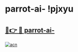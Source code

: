 # parrot-ai- !pjxyu

# <h2><a href="https://eyzc73.esa.edu.pl?title=parrot-ai-&ref=pjxyu">🔗👉 🔴 parrot-ai-</a></h2>

[![acn](https://github.com/user-attachments/assets/0f9c940e-d8b0-45ae-aac7-cd30a18b3e1c)](https://eyzc73.esa.edu.pl?title=parrot-ai-&ref=pjxyu)


